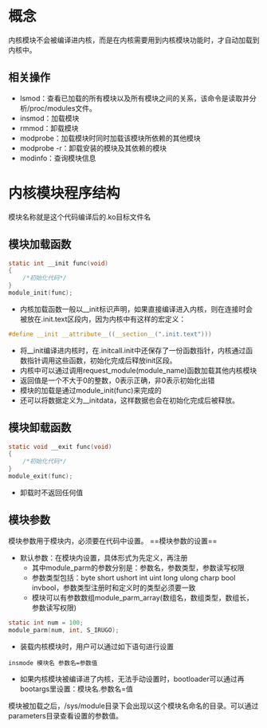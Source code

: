# 概念
内核模块不会被编译进内核，而是在内核需要用到内核模块功能时，才自动加载到内核中。
## 相关操作
- lsmod：查看已加载的所有模块以及所有模块之间的关系，该命令是读取并分析/proc/modules文件。
- insmod：加载模块
- rmmod：卸载模块
- modprobe：加载模块时同时加载该模块所依赖的其他模块
- modprobe -r：卸载安装的模块及其依赖的模块
- modinfo：查询模块信息
# 内核模块程序结构
模块名称就是这个代码编译后的.ko目标文件名
## 模块加载函数
``` c
static int __init func(void)
{
	/*初始化代码*/
}
module_init(func);
```
- 内核加载函数一般以__init标识声明，如果直接编译进入内核，则在连接时会被放在.init.text区段内，因为内核中有这样的宏定义：
```c
#define __init __attribute__((__section__(".init.text")))
```
- 将__init编译进内核时，在.initcall.init中还保存了一份函数指针，内核通过函数指针调用这些函数，初始化完成后释放init区段。
- 内核中可以通过调用request_module(module_name)函数加载其他内核模块
- 返回值是一个不大于0的整数，0表示正确，非0表示初始化出错
- 模块的加载是通过module_init(func)来完成的
- 还可以将数据定义为__initdata，这样数据也会在初始化完成后被释放。
## 模块卸载函数
``` c
static void __exit func(void)
{
	/*初始化代码*/
}
module_exit(func);
```
- 卸载时不返回任何值
## 模块参数
模块参数用于模块内，必须要在代码中设置。
==模块参数的设置==
- 默认参数：在模块内设置，具体形式为先定义，再注册
	- 其中module_parm的参数分别是：参数名，参数类型，参数读写权限
	- 参数类型包括：byte short ushort int uint long ulong charp bool invbool，参数类型注册时和定义时的类型必须要一致
	- 模块可以有参数数组module_parm_array(数组名，数组类型，数组长，参数读写权限)
``` c
static int num = 100;
module_parm(num, int, S_IRUGO);
```
- 装载内核模块时，用户可以通过如下语句进行设置
```Shell session
insmode 模块名 参数名=参数值
```
- 如果内核模块被编译进了内核，无法手动设置时，bootloader可以通过再bootargs里设置：模块名.参数名=值

模块被加载之后，/sys/module目录下会出现以这个模块名命名的目录。可以通过parameters目录查看设置的参数值。








